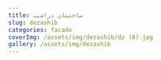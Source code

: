 ```yaml
---
title: ساختمان دزاشیب
slug: dezashib
categories: facade
coverImg: /assets/img/dezashib/dz (0).jpg
gallery: /assets/img/dezashib
---
```

